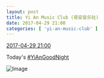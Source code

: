 ```yaml
---
layout: post
title: Yi An Music Club (易安音乐社)
date: 2017-04-29 21:00
categories: [ 'yi-an-music-club' ]
---
```


<div class="weibo-info">
  <a href="http://weibo.com/6094546964/F0PpMebB0">2017-04-29 21:00</a>
</div>

Today's [#YiAnGoodNight](http://weibo.com/p/10080892b104a59bff303ca883e7931b5b916e)

<!-- more -->

![Image](https://wx3.sinaimg.cn/mw690/006Es64Aly1ff3ukiadjvj32io1kix6p.jpg)
